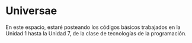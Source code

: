 # Universae
En este espacio, estaré posteando los códigos básicos trabajados en la Unidad 1 hasta la Unidad 7, de la clase de tecnologías de la programación.
